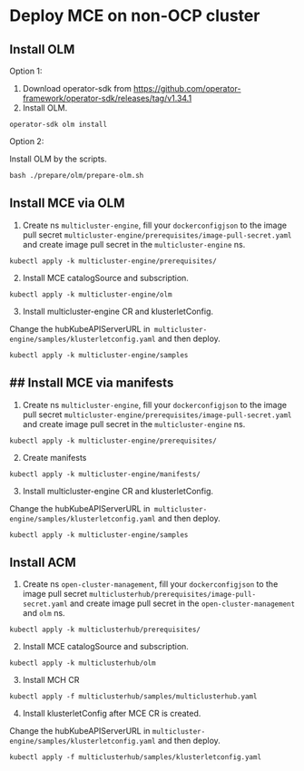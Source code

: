 # Deploy MCE on non-OCP cluster


## Install OLM

Option 1:
1. Download operator-sdk from https://github.com/operator-framework/operator-sdk/releases/tag/v1.34.1
2. Install OLM. 

```
operator-sdk olm install 
```

Option 2:

Install OLM by the scripts.

```
bash ./prepare/olm/prepare-olm.sh 
```


## Install MCE via OLM
1. Create ns `multicluster-engine`, fill your `dockerconfigjson` to the image pull secret `multicluster-engine/prerequisites/image-pull-secret.yaml` and create image pull secret in the `multicluster-engine` ns.

```
kubectl apply -k multicluster-engine/prerequisites/

```

2. Install MCE catalogSource and subscription.

```
kubectl apply -k multicluster-engine/olm
```

3. Install multicluster-engine CR and klusterletConfig.

Change the hubKubeAPIServerURL in` multicluster-engine/samples/klusterletconfig.yaml` and then deploy.

```
kubectl apply -k multicluster-engine/samples
```

## ## Install MCE via manifests
1. Create ns `multicluster-engine`, fill your `dockerconfigjson` to the image pull secret `multicluster-engine/prerequisites/image-pull-secret.yaml` and create image pull secret in the `multicluster-engine` ns.

```
kubectl apply -k multicluster-engine/prerequisites/

```

2. Create manifests
```
kubectl apply -k multicluster-engine/manifests/
```

3. Install multicluster-engine CR and klusterletConfig.

Change the hubKubeAPIServerURL in` multicluster-engine/samples/klusterletconfig.yaml` and then deploy.

```
kubectl apply -k multicluster-engine/samples
```

## Install ACM

1. Create ns `open-cluster-management`, fill your `dockerconfigjson` to the image pull secret `multiclusterhub/prerequisites/image-pull-secret.yaml` and create image pull secret in the `open-cluster-management` and `olm` ns.

```
kubectl apply -k multiclusterhub/prerequisites/

```

2. Install MCE catalogSource and subscription.

```
kubectl apply -k multiclusterhub/olm
```

3. Install MCH CR 

```
kubectl apply -f multiclusterhub/samples/multiclusterhub.yaml
```

4. Install klusterletConfig after MCE CR is created.
 
Change the hubKubeAPIServerURL in `multicluster-engine/samples/klusterletconfig.yaml` and then deploy.
```
kubectl apply -f multiclusterhub/samples/klusterletconfig.yaml
```
